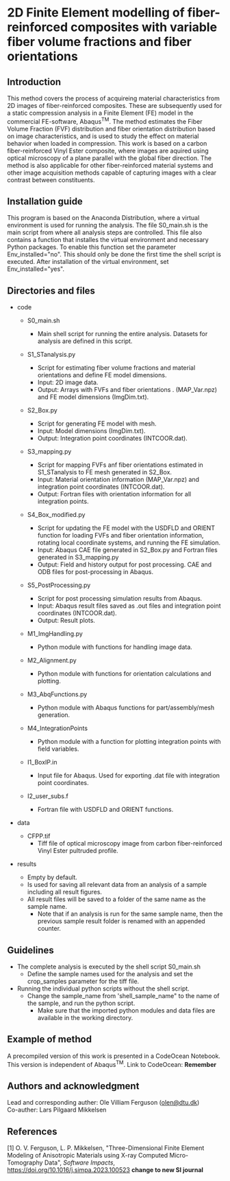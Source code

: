 # 2D Finite Element modelling of fiber-reinforced composites with variable fiber volume fractions and fiber orientations

## Introduction
This method covers the process of acquireing material characteristics from 2D images of fiber-reinforced composites. These are subsequently used for a static compression analysis in a Finite Element (FE) model in the commercial FE-software, Abaqus<sup>TM</sup>. The method estimates the Fiber Volume Fraction (FVF) distribution and fiber orientation distribution based on image characteristics, and is used to study the effect on material behavior when loaded in compression. This work is based on a carbon fiber-reinforced Vinyl Ester composite, where images are aquired using optical microscopy of a plane parallel with the global fiber direction. The method is also applicable for other fiber-reinforced material systems and other image acquisition methods capable of capturing images with a clear contrast between constituents. 

## Installation guide

This program is based on the Anaconda Distribution, where a virtual environment is used for running the analysis. The file S0_main.sh is the main script from where all analysis steps are controlled. This file also contains a function that installes the virtual environment and necessary Python packages. To enable this function set the parameter Env_installed="no". This should only be done the first time the shell script is executed. After installation of the virtual environment, set Env_installed="yes". 

## Directories and files
- code
	* S0_main.sh
		- Main shell script for running the entire analysis. Datasets for analysis are defined in this script. 
	* S1_STanalysis.py
		- Script for estimating fiber volume fractions and material orientations and define FE model dimensions.
		- Input: 2D image data.
		- Output: Arrays with FVFs and fiber orientations . (MAP_Var.npz) and FE model dimensions (ImgDim.txt).
	* S2_Box.py
		- Script for generating FE model with mesh.
		- Input: Model dimensions (ImgDim.txt).
		- Output: Integration point coordinates (INTCOOR.dat).
	* S3_mapping.py
		- Script for mapping FVFs anf fiber orientations estimated in S1_STanalysis to FE mesh generated in S2_Box.
		- Input: Material orientation information (MAP_Var.npz) and integration point coordinates (INTCOOR.dat).
		- Output: Fortran files with orientation information for all integration points.
	* S4_Box_modified.py
		- Script for updating the FE model with the USDFLD and ORIENT function for loading FVFs and fiber orientation information, rotating local coordinate systems, and running the FE simulation.
		- Input: Abaqus CAE file generated in S2_Box.py and Fortran files generated in S3_mapping.py
		- Output: Field and history output for post processing. CAE and ODB files for post-processing in Abaqus.
	* S5_PostProcessing.py
		- Script for post processing simulation results from Abaqus.
		- Input: Abaqus result files saved as .out files and integration point coordinates (INTCOOR.dat).
		- Output: Result plots.
		
	* M1_ImgHandling.py
		- Python module with functions for handling image data.
	* M2_Alignment.py
		- Python module with functions for orientation calculations and plotting.
	* M3_AbqFunctions.py
		- Python module with Abaqus functions for part/assembly/mesh generation.
	* M4_IntegrationPoints
		- Python module with a function for plotting integration points with field variables.
		
	* I1_BoxIP.in
		- Input file for Abaqus. Used for exporting .dat file with integration point coordinates.
	* I2_user_subs.f
		- Fortran file with USDFLD and ORIENT functions. 
		
- data
	* CFPP.tif
		- Tiff file of optical microscopy image from carbon fiber-reinforced Vinyl Ester pultruded profile.
	
- results
	* Empty by default. 
	* Is used for saving all relevant data from an analysis of a sample including all result figures.
	* All result files will be saved to a folder of the same name as the sample name. 
		- Note that if an analysis is run for the same sample name, then the previous sample result folder is renamed with an appended counter. 

## Guidelines

- The complete analysis is executed by the shell script S0_main.sh
	* Define the sample names used for the analysis and set the crop_samples parameter for the tiff file.
- Running the individual python scripts without the shell script. 
	* Change the sample_name from 'shell_sample_name" to the name of the sample, and run the python script. 
		- Make sure that the imported python modules and data files are available in the working directory.

## Example of method
A precompiled version of this work is presented in a CodeOcean Notebook. This version is independent of Abaqus<sup>TM</sup>.
Link to CodeOcean: **Remember**

## Authors and acknowledgment
Lead and corresponding auther: Ole Villiam Ferguson (olen@dtu.dk) \
Co-auther: Lars Pilgaard Mikkelsen

## References
[1] O. V. Ferguson, L. P. Mikkelsen, "Three-Dimensional Finite Element Modeling of Anisotropic Materials using X-ray Computed Micro-Tomography Data", *Software Impacts*, https://doi.org/10.1016/j.simpa.2023.100523  **change to new SI journal**

